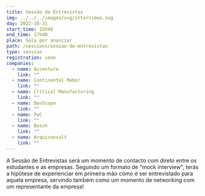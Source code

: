 ```yaml
---
title: Sessão de Entrevistas
img: ../../../images/svg/interviews.svg
day: 2022-10-31
start_time: 15h40
end_time: 17h40
place: Sala por anunciar
path: /sessions/sessao-de-entrevistas
type: session
registration: soon
companies:
  - name: Accenture
    link: ""
  - name: Continental Mabor
    link: ""
  - name: Critical Manufacturing
    link: ""
  - name: DevScope
    link: ""
  - name: PwC
    link: ""
  - name: Bosch
    link: ""
  - name: Arquiconsult
    link: ""
---
```


A Sessão de Entrevistas será um momento de contacto com direto entre os estudantes e as empresas.
Seguindo um formato de "mock interview", terás a hipótese de experienciar em primeira mão como é ser entrevistado para aquela empresa, servindo também como um momento de networking com um representante da empresa!
